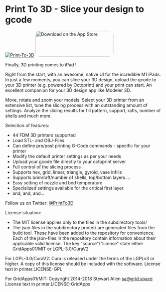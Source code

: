 # Print To 3D - Slice your design to gcode
[![Print-To-3D](https://vicinity-international.de/assets/img/P3D_appicon.png)](https://apps.apple.com/us/app/print-to-3d/id1614819811)
<a href="https://apps.apple.com/us/app/print-to-3d/id1614819811?itsct=apps_box_badge&amp;itscg=30200" style="display: inline-block; overflow: hidden; border-radius: 13px; width: 250px; height: 83px;"><img src="https://tools.applemediaservices.com/api/badges/download-on-the-app-store/white/en-us?size=250x83&amp;releaseDate=1647993600&h=f6f86a5cca7e99bd123ee10ebc632a6e" alt="Download on the App Store" style="border-radius: 13px; width: 250px; height: 83px;"></a>

Finally, 3D printing comes to iPad !

Right from the start, with an awesome, native UI for the incredible M1 iPads. In just a few moments, you can slice your 3D design, upload the gcode to your 3D printer (e.g. powered by Octoprint) and your print can start. An excellent companion for your 3D design app like Modeler 3D.

Move, rotate and zoom your models. Select your 3D printer from an extensive list, tune the slicing process with an outstanding amount of settings. Analyze the slicing results for fill pattern, support, rafts, number of shells and much more.


Selection of features:
- 44 FDM 3D printers supported
- Load STL- and OBJ-Files
- Can define pre/post printing G-Code commands - specific for your printer
- Modify the default printer settings as per your needs
- Upload your gcode file directly to your octoprint server
- Full control of the slicing process
- Supports hex, grid, linear, triangle, gyroid, vase infills
- Supports brim/raft/number of shells, top/bottom layers....
- Easy setting of nozzle and bed temperature
- Specialized settings available for the critical first layer.
- and, and, and...

Follow us on Twitter: [@PrintTo3D](https://www.twitter.com/PrintTo3D)

License situation:
- The MIT license applies only to the files in the subdirectory tools/
- The json files in the subdirectory printer/ are generated files from the build tool.
  These have been added to the repository for convenience.
  Each of the json-files in the repository contain information about their applicable valid license.
  The key "source"/"license" state either GridApps01/MIT or LGPL-3.0/CuraV2

For LGPL-3.0/CuraV2:
Cura is released under the terms of the LGPLv3 or higher. A copy of this license should be included with the software.
License text in printer.LICENSE-GPL

For GridApps01/MIT:
Copyright 2014-2018 Stewart Allen <sa@grid.space>
License text in printer.LICENSE-GridApps

